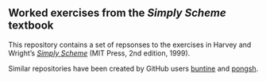 ## Worked exercises from the _Simply Scheme_ textbook

This repository contains a set of repsonses to the exercises in Harvey and Wright’s [_Simply Scheme_](https://people.eecs.berkeley.edu/~bh/ss-toc2.html) (MIT Press, 2nd edition, 1999).

Similar repositories have been created by GitHub users [buntine](https://github.com/buntine/Simply-Scheme-Exercises) and [pongsh](https://github.com/pongsh/simply-scheme-exercises).